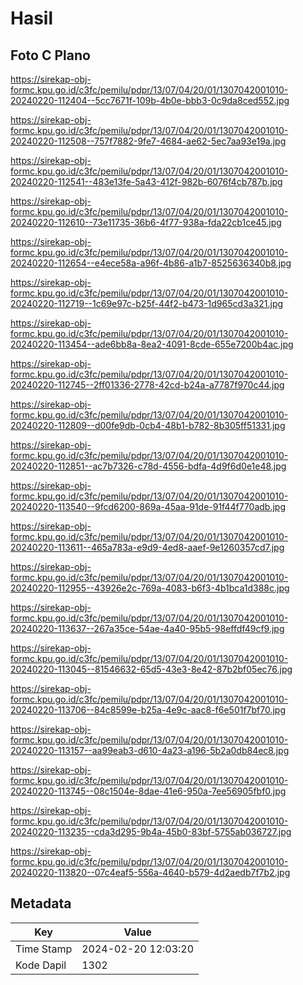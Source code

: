 # Hasil

## Foto C Plano

https://sirekap-obj-formc.kpu.go.id/c3fc/pemilu/pdpr/13/07/04/20/01/1307042001010-20240220-112404--5cc7671f-109b-4b0e-bbb3-0c9da8ced552.jpg

https://sirekap-obj-formc.kpu.go.id/c3fc/pemilu/pdpr/13/07/04/20/01/1307042001010-20240220-112508--757f7882-9fe7-4684-ae62-5ec7aa93e19a.jpg

https://sirekap-obj-formc.kpu.go.id/c3fc/pemilu/pdpr/13/07/04/20/01/1307042001010-20240220-112541--483e13fe-5a43-412f-982b-6076f4cb787b.jpg

https://sirekap-obj-formc.kpu.go.id/c3fc/pemilu/pdpr/13/07/04/20/01/1307042001010-20240220-112610--73e11735-36b6-4f77-938a-fda22cb1ce45.jpg

https://sirekap-obj-formc.kpu.go.id/c3fc/pemilu/pdpr/13/07/04/20/01/1307042001010-20240220-112654--e4ece58a-a96f-4b86-a1b7-8525636340b8.jpg

https://sirekap-obj-formc.kpu.go.id/c3fc/pemilu/pdpr/13/07/04/20/01/1307042001010-20240220-112719--1c69e97c-b25f-44f2-b473-1d965cd3a321.jpg

https://sirekap-obj-formc.kpu.go.id/c3fc/pemilu/pdpr/13/07/04/20/01/1307042001010-20240220-113454--ade6bb8a-8ea2-4091-8cde-655e7200b4ac.jpg

https://sirekap-obj-formc.kpu.go.id/c3fc/pemilu/pdpr/13/07/04/20/01/1307042001010-20240220-112745--2ff01336-2778-42cd-b24a-a7787f970c44.jpg

https://sirekap-obj-formc.kpu.go.id/c3fc/pemilu/pdpr/13/07/04/20/01/1307042001010-20240220-112809--d00fe9db-0cb4-48b1-b782-8b305ff51331.jpg

https://sirekap-obj-formc.kpu.go.id/c3fc/pemilu/pdpr/13/07/04/20/01/1307042001010-20240220-112851--ac7b7326-c78d-4556-bdfa-4d9f6d0e1e48.jpg

https://sirekap-obj-formc.kpu.go.id/c3fc/pemilu/pdpr/13/07/04/20/01/1307042001010-20240220-113540--9fcd6200-869a-45aa-91de-91f44f770adb.jpg

https://sirekap-obj-formc.kpu.go.id/c3fc/pemilu/pdpr/13/07/04/20/01/1307042001010-20240220-113611--465a783a-e9d9-4ed8-aaef-9e1260357cd7.jpg

https://sirekap-obj-formc.kpu.go.id/c3fc/pemilu/pdpr/13/07/04/20/01/1307042001010-20240220-112955--43926e2c-769a-4083-b6f3-4b1bca1d388c.jpg

https://sirekap-obj-formc.kpu.go.id/c3fc/pemilu/pdpr/13/07/04/20/01/1307042001010-20240220-113637--267a35ce-54ae-4a40-95b5-98effdf49cf9.jpg

https://sirekap-obj-formc.kpu.go.id/c3fc/pemilu/pdpr/13/07/04/20/01/1307042001010-20240220-113045--81546632-65d5-43e3-8e42-87b2bf05ec76.jpg

https://sirekap-obj-formc.kpu.go.id/c3fc/pemilu/pdpr/13/07/04/20/01/1307042001010-20240220-113706--84c8599e-b25a-4e9c-aac8-f6e501f7bf70.jpg

https://sirekap-obj-formc.kpu.go.id/c3fc/pemilu/pdpr/13/07/04/20/01/1307042001010-20240220-113157--aa99eab3-d610-4a23-a196-5b2a0db84ec8.jpg

https://sirekap-obj-formc.kpu.go.id/c3fc/pemilu/pdpr/13/07/04/20/01/1307042001010-20240220-113745--08c1504e-8dae-41e6-950a-7ee56905fbf0.jpg

https://sirekap-obj-formc.kpu.go.id/c3fc/pemilu/pdpr/13/07/04/20/01/1307042001010-20240220-113235--cda3d295-9b4a-45b0-83bf-5755ab036727.jpg

https://sirekap-obj-formc.kpu.go.id/c3fc/pemilu/pdpr/13/07/04/20/01/1307042001010-20240220-113820--07c4eaf5-556a-4640-b579-4d2aedb7f7b2.jpg


## Metadata

| Key        | Value               |
| ---------- | ------------------- |
| Time Stamp | 2024-02-20 12:03:20 |
| Kode Dapil | 1302                |



